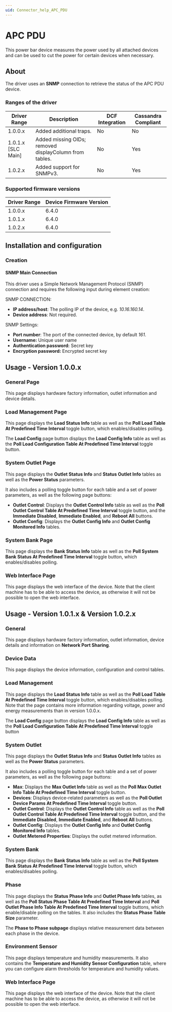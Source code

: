 ```yaml
---
uid: Connector_help_APC_PDU
---
```


# APC PDU

This power bar device measures the power used by all attached devices and can be used to cut the power for certain devices when necessary.

## About

The driver uses an **SNMP** connection to retrieve the status of the APC PDU device.

### Ranges of the driver

| **Driver Range**     | **Description**                                        | **DCF Integration** | **Cassandra Compliant** |
|----------------------|--------------------------------------------------------|---------------------|-------------------------|
| 1.0.0.x              | Added additional traps.                                | No                  | No                      |
| 1.0.1.x \[SLC Main\] | Added missing OIDs; removed displayColumn from tables. | No                  | Yes                     |
| 1.0.2.x              | Added support for SNMPv3.                              | No                  | Yes                     |

### Supported firmware versions

| **Driver Range** | **Device Firmware Version** |
|------------------|-----------------------------|
| 1.0.0.x          | 6.4.0                       |
| 1.0.1.x          | 6.4.0                       |
| 1.0.2.x          | 6.4.0                       |

## Installation and configuration

### Creation

#### SNMP Main Connection

This driver uses a Simple Network Management Protocol (SNMP) connection and requires the following input during element creation:

SNMP CONNECTION:

- **IP address/host**: The polling IP of the device, e.g. *10.16.160.14*.
- **Device address**: Not required.

SNMP Settings:

- **Port number**: The port of the connected device, by default *161*.
- **Username:** Unique user name
- **Authentication password:** Secret key
- **Encryption password:** Encrypted secret key

## Usage - Version 1.0.0.x

### General Page

This page displays hardware factory information, outlet information and device details.

### Load Management Page

This page displays the **Load Status Info** table as well as the **Poll Load Table At Predefined Time Interval** toggle button, which enables/disables polling.

The **Load Config** page button displays the **Load Config Info** table as well as the **Poll Load Configuration Table At Predefined Time Interval** toggle button.

### System Outlet Page

This page displays the **Outlet Status Info** and **Status Outlet Info** tables as well as the **Power Status** parameters.

It also includes a polling toggle button for each table and a set of power parameters, as well as the following page buttons:

- **Outlet Control**: Displays the **Outlet Control Info** table as well as the **Poll Outlet Control Table At Predefined Time Interval** toggle button, and the **Immediate Disabled**, **Immediate Enabled**, and **Reboot All** buttons.
- **Outlet Config**: Displays the **Outlet Config Info** and **Outlet Config Monitored Info** tables.

### System Bank Page

This page displays the **Bank Status Info** table as well as the **Poll System Bank Status At Predefined Time Interval** toggle button, which enables/disables polling.

### Web Interface Page

This page displays the web interface of the device. Note that the client machine has to be able to access the device, as otherwise it will not be possible to open the web interface.

## Usage - Version 1.0.1.x & Version 1.0.2.x

### General

This page displays hardware factory information, outlet information, device details and information on **Network Port Sharing**.

### Device Data

This page displays the device information, configuration and control tables.

### Load Management

This page displays the **Load Status Info** table as well as the **Poll Load Table At Predefined Time Interval** toggle button, which enables/disables polling. Note that the page contains more information regarding voltage, power and energy measurements than in version 1.0.0.x.

The **Load Config** page button displays the **Load Config Info** table as well as the **Poll Load Configuration Table At Predefined Time Interval** toggle button

### System Outlet

This page displays the **Outlet Status Info** and **Status Outlet Info** tables as well as the **Power Status** parameters.

It also includes a polling toggle button for each table and a set of power parameters, as well as the following page buttons:

- **Max**: Displays the **Max Outlet Info** table as well as the **Poll Max Outlet Info Table At Predefined Time Interval** toggle button.
- **Devices**: Displays device-related parameters as well as the **Poll Outlet Device Params At Predefined Time Interval** toggle button.
- **Outlet Control**: Displays the **Outlet Control Info** table as well as the **Poll Outlet Control Table At Predefined Time Interval** toggle button, and the **Immediate Disabled**, **Immediate Enabled**, and **Reboot All** buttons.
- **Outlet Config**: Displays the **Outlet Config Info** and **Outlet Config Monitored Info** tables.
- **Outlet Metered Properties**: Displays the outlet metered information.

### System Bank

This page displays the **Bank Status Info** table as well as the **Poll System Bank Status At Predefined Time Interval** toggle button, which enables/disables polling.

### Phase

This page displays the **Status Phase Info** and **Outlet Phase Info** tables, as well as the **Poll Status Phase Table At Predefined Time Interval** and **Poll Outlet Phase Info Table At Predefined Time Interval** toggle buttons, which enable/disable polling on the tables. It also includes the **Status Phase Table Size** parameter.

The **Phase to Phase subpage** displays relative measurement data between each phase in the device.

### Environment Sensor

This page displays temperature and humidity measurements. It also contains the **Temperature and Humidity Sensor Configuration** table, where you can configure alarm thresholds for temperature and humidity values.

### Web Interface Page

This page displays the web interface of the device. Note that the client machine has to be able to access the device, as otherwise it will not be possible to open the web interface.
